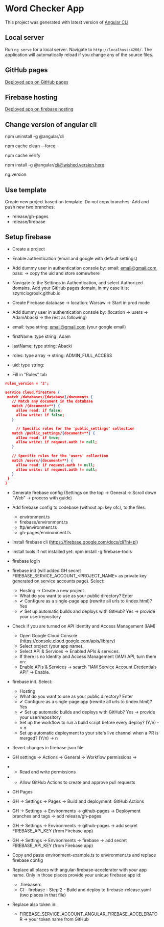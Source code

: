 # Word Checker App

This project was generated with latest version of [Angular CLI](https://github.com/angular/angular-cli).

## Local server

Run `ng serve` for a local server. Navigate to `http://localhost:4200/`. The application will automatically reload if you change any of the source files.

## GitHub pages

[Deployed app on GitHub pages](https://szymciogrosik.github.io/word-checker-app)

## Firebase hosting

[Deployed app on firebase hosting](https://word-checker-app.web.app)

## Change version of angular cli

npm uninstall -g @angular/cli

npm cache clean --force

npm cache verify

npm install -g @angular/cli@wished.version.here

ng version

## Use template

Create new project based on template. Do not copy branches.
Add and push new two branches:
- release/gh-pages
- release/firebase


## Setup firebase

- Create a project
- Enable authentication (email and google with default settings)
- Add dummy user in authentication console by: email: email@gmail.com, pass: <whatever you want> -> copy the uid and store somewhere
- Navigate to the Settings in Authentication, and select Authorized domains. Add your GitHub pages domain, in my case it is: szymciogrosik.github.io

- Create Firebase database -> location: Warsaw -> Start in prod mode
- Add dummy user in authentication console by:  (location -> users -> AdamAbacki -> the rest as following)
- email: type string: email@gmail.com (your google email)
- firstName: type string: Adam
- lastName: type string: Abacki
- roles: type array -> string: ADMIN_FULL_ACCESS
- uid: type string: <copied from authentication>
- Fill in "Rules" tab
```json
rules_version = '2';

service cloud.firestore {
 match /databases/{database}/documents {
   // Match any document in the database
   match /{document=**} {
     allow read: if false;
     allow write: if false;
   }

	 // Specific rules for the 'public_settings' collection
   match /public_settings/{document=**} {
     allow read: if true;
     allow write: if request.auth != null;
   }
   
   // Specific rules for the 'users' collection
   match /users/{document=**} {
     allow read: if request.auth != null;
     allow write: if request.auth != null;
   }
 }
}
```

- Generate firebase config (Settings on the top -> General -> Scroll down "Web" -> process with guide)
- Add firebase config to codebase (without api key ofc), to the files:
  - environment.ts
  - firebase/environment.ts
  - ftp/environment.ts
  - gh-pages/environment.ts

- Install firebase cli (https://firebase.google.com/docs/cli?hl=pl)
- Install tools if not installed yet: npm install -g firebase-tools
- firebase login
- firebase init (will added GH secret FIREBASE_SERVICE_ACCOUNT_<PROJECT_NAME> as private key generated on service accounts page). Select:
  - Hosting -> Create a new project
  - What do you want to use as your public directory? Enter
  - ✔ Configure as a single-page app (rewrite all urls to /index.html)? Yes
  - ✔ Set up automatic builds and deploys with GitHub? Yes -> provide your user/repository
- Check if you are turned on API Identity and Access Management (IAM)
  - Open Google Cloud Console (https://console.cloud.google.com/apis/library)
  - Select project (your app name). 
  - Select API & Services → Enabled APIs & services. 
  - If there is no Identity and Access Management (IAM) API, turn them on:
  - Enable APIs & Services → search "IAM Service Account Credentials API" → Enable.
- firebase init. Select:
  - Hosting
  - What do you want to use as your public directory? Enter
  - ✔ Configure as a single-page app (rewrite all urls to /index.html)? Yes
  - ✔ Set up automatic builds and deploys with GitHub? Yes -> provide your user/repository
  - Set up the workflow to run a build script before every deploy? (Y/n) -> n
  - Set up automatic deployment to your site's live channel when a PR is merged? (Y/n) -> n
- Revert changes in firebase.json file

- GH settings -> Actions -> General -> Workflow permissions ->
- + Read and write permissions
- + Allow GitHub Actions to create and approve pull requests

- GH Pages
- GH -> Settings -> Pages -> Build and deployment: GitHub Actions
- GH -> Settings -> Environments -> github-pages -> Deployment branches and tags -> add release/gh-pages
- GH -> Settings -> Environments -> github-pages -> add secret FIREBASE_API_KEY (from Firebase app)
- GH -> Settings -> Environments -> firebase -> add secret FIREBASE_API_KEY (from Firebase app)

- Copy and paste environment-example.ts to environment.ts and replace firebase config

- Replace all places with angular-firebase-accelerator with your app name. Only in those places provide your unique firebase app id:
  - .firebaserc
  - CI - firebase - Step 2 - Build and deploy to firebase-release.yaml (two places in that file)

- Replace also token in:
  - FIREBASE_SERVICE_ACCOUNT_ANGULAR_FIREBASE_ACCELERATOR -> your token name from GitHub
